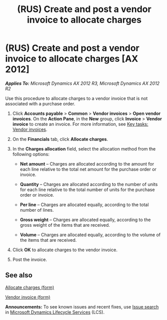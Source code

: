 ﻿---
title: (RUS) Create and post a vendor invoice to allocate charges
TOCTitle: (RUS) Create and post a vendor invoice to allocate charges
ms:assetid: 74e41753-4163-4de9-b6ad-d8be19bc6c0f
ms:mtpsurl: https://technet.microsoft.com/en-us/library/JJ841093(v=AX.60)
ms:contentKeyID: 50406252
ms.date: 04/18/2014
mtps_version: v=AX.60
f1_keywords:
- allocate charges
- (RUS)
- (RUS) Create and post a vendor invoice to allocate charges
- Create and post a vendor invoice
---

# (RUS) Create and post a vendor invoice to allocate charges [AX 2012]


_**Applies To:** Microsoft Dynamics AX 2012 R3, Microsoft Dynamics AX 2012 R2_

Use this procedure to allocate charges to a vendor invoice that is not associated with a purchase order.

1.  Click **Accounts payable** \> **Common** \> **Vendor invoices** \> **Open vendor invoices**. On the **Action Pane**, in the **New** group, click **Invoice** \> **Vendor invoice** to create an invoice. For more information, see [Key tasks: Vendor invoices](key-tasks-vendor-invoices.md).

2.  On the **Financials** tab, click **Allocate charges**.

3.  In the **Charges allocation** field, select the allocation method from the following options:
    
      - **Net amount** – Charges are allocated according to the amount for each line relative to the total net amount for the purchase order or invoice.
    
      - **Quantity** – Charges are allocated according to the number of units for each line relative to the total number of units for the purchase order or invoice.
    
      - **Per line** – Charges are allocated equally, according to the total number of lines.
    
      - **Gross weight** – Charges are allocated equally, according to the gross weight of the items that are received.
    
      - **Volume** – Charges are allocated equally, according to the volume of the items that are received.

4.  Click **OK** to allocate charges to the vendor invoice.

5.  Post the invoice.

## See also

[Allocate charges (form)](https://technet.microsoft.com/en-us/library/hh697725\(v=ax.60\))

[Vendor invoice (form)](https://technet.microsoft.com/en-us/library/hh209644\(v=ax.60\))

  
**Announcements:** To see known issues and recent fixes, use [Issue search](http://go.microsoft.com/fwlink/?linkid=389258) in [Microsoft Dynamics Lifecycle Services](http://go.microsoft.com/fwlink/?linkid=306505) (LCS).

